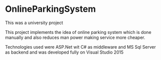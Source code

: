 # OnlineParkingSystem
This was a university project 

This project implements the idea of online parking system which is done manually and also reduces man power making service more cheaper.

Technologies used were ASP.Net wit C# as middleware and MS Sql Server as backend and was developed fully on Visual Studio 2015
